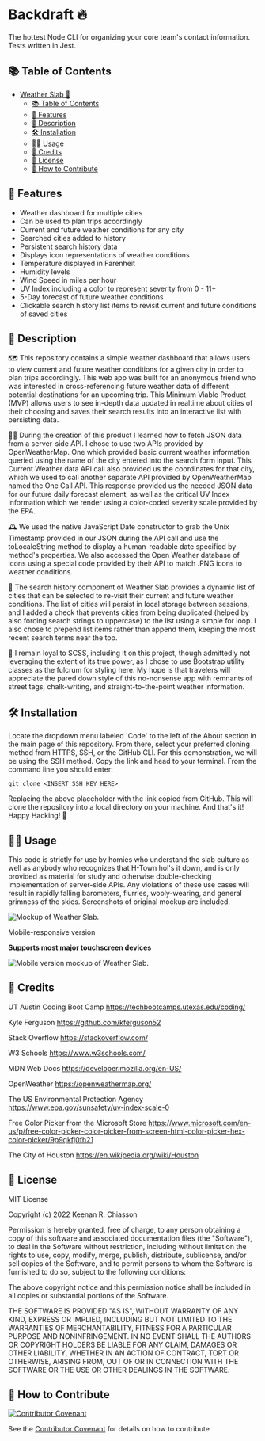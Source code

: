 # Backdraft 🔥

The hottest Node CLI for organizing your core team's contact information. Tests written in Jest.

## 📚 Table of Contents

- [Weather Slab 🌁](#weather-slab-)
  - [📚 Table of Contents](#-table-of-contents)
  - [🧾 Features](#-features)
  - [📖 Description](#-description)
  - [🛠️ Installation](#️-installation)
  - [👨‍🏫 Usage](#-usage)
  - [🥂 Credits](#-credits)
  - [📇 License](#-license)
  - [👋 How to Contribute](#-how-to-contribute)

## 🧾 Features

- Weather dashboard for multiple cities
- Can be used to plan trips accordingly
- Current and future weather conditions for any city
- Searched cities added to history
- Persistent search history data
- Displays icon representations of weather conditions
- Temperature displayed in Farenheit
- Humidity levels
- Wind Speed in miles per hour
- UV Index including a color to represent severity from 0 - 11+
- 5-Day forecast of future weather conditions
- Clickable search history list items to revisit current and future conditions of saved cities

## 📖 Description

🗺️ This repository contains a simple weather dashboard that allows users to view current and future weather conditions for a given city in order to plan trips accordingly. This web app was built for an anonymous friend who was interested in cross-referencing future weather data of different potential destinations for an upcoming trip. This Minimum Viable Product (MVP) allows users to see in-depth data updated in realtime about cities of their choosing and saves their search results into an interactive list with persisting data.

👨‍💻 During the creation of this product I learned how to fetch JSON data from a server-side API. I chose to use two APIs provided by OpenWeatherMap. One which provided basic current weather information queried using the name of the city entered into the search form input. This Current Weather data API call also provided us the coordinates for that city, which we used to call another separate API provided by OpenWeatherMap named the One Call API. This response provided us the needed JSON data for our future daily forecast element, as well as the critical UV Index information which we render using a color-coded severity scale provided by the EPA.

🕰️ We used the native JavaScript Date constructor to grab the Unix Timestamp provided in our JSON during the API call and use the toLocaleString method to display a human-readable date specified by method's properties. We also accessed the Open Weather database of icons using a special code provided by their API to match .PNG icons to weather conditions.

📜 The search history component of Weather Slab provides a dynamic list of cities that can be selected to re-visit their current and future weather conditions. The list of cities will persist in local storage between sessions, and I added a check that prevents cities from being duplicated (helped by also forcing search strings to uppercase) to the list using a simple for loop. I also chose to prepend list items rather than append them, keeping the most recent search terms near the top.

🔫 I remain loyal to SCSS, including it on this project, though admittedly not leveraging the extent of its true power, as I chose to use Bootstrap utility classes as the fulcrum for styling here. My hope is that travelers will appreciate the pared down style of this no-nonsense app with remnants of street tags, chalk-writing, and straight-to-the-point weather information.

## 🛠️ Installation

Locate the dropdown menu labeled 'Code' to the left of the About section in the main page of this repository. From there, select your preferred cloning method from HTTPS, SSH, or the GitHub CLI. For this demonstration, we will be using the SSH method. Copy the link and head to your terminal. From the command line you should enter:

    git clone <INSERT_SSH_KEY_HERE>

Replacing the above placeholder with the link copied from GitHub. This will clone the repository into a local directory on your machine. And that's it! Happy Hacking! 🚀

## 👨‍🏫 Usage

This code is strictly for use by homies who understand the slab culture as well as anybody who recognizes that H-Town hol's it down, and is only provided as material for study and otherwise double-checking implementation of server-side APIs. Any violations of these use cases will result in rapidly falling barometers, flurries, wooly-wearing, and general grimness of the skies. Screenshots of original mockup are included.

![Mockup of Weather Slab.](./assets/images/mockup.gif)

Mobile-responsive version

**Supports most major touchscreen devices**

![Mobile version mockup of Weather Slab.](./assets/images/responsive-mockup.gif)

## 🥂 Credits

UT Austin Coding Boot Camp https://techbootcamps.utexas.edu/coding/

Kyle Ferguson https://github.com/kferguson52

Stack Overflow https://stackoverflow.com/

W3 Schools https://www.w3schools.com/

MDN Web Docs https://developer.mozilla.org/en-US/

OpenWeather https://openweathermap.org/

The US Environmental Protection Agency https://www.epa.gov/sunsafety/uv-index-scale-0

Free Color Picker from the Microsoft Store https://www.microsoft.com/en-us/p/free-color-picker-color-picker-from-screen-html-color-picker-hex-color-picker/9p9qkfj0fh21

The City of Houston https://en.wikipedia.org/wiki/Houston

## 📇 License

MIT License

Copyright (c) 2022 Keenan R. Chiasson

Permission is hereby granted, free of charge, to any person obtaining a copy
of this software and associated documentation files (the "Software"), to deal
in the Software without restriction, including without limitation the rights
to use, copy, modify, merge, publish, distribute, sublicense, and/or sell
copies of the Software, and to permit persons to whom the Software is
furnished to do so, subject to the following conditions:

The above copyright notice and this permission notice shall be included in all
copies or substantial portions of the Software.

THE SOFTWARE IS PROVIDED "AS IS", WITHOUT WARRANTY OF ANY KIND, EXPRESS OR
IMPLIED, INCLUDING BUT NOT LIMITED TO THE WARRANTIES OF MERCHANTABILITY,
FITNESS FOR A PARTICULAR PURPOSE AND NONINFRINGEMENT. IN NO EVENT SHALL THE
AUTHORS OR COPYRIGHT HOLDERS BE LIABLE FOR ANY CLAIM, DAMAGES OR OTHER
LIABILITY, WHETHER IN AN ACTION OF CONTRACT, TORT OR OTHERWISE, ARISING FROM,
OUT OF OR IN CONNECTION WITH THE SOFTWARE OR THE USE OR OTHER DEALINGS IN THE
SOFTWARE.

## 👋 How to Contribute

[![Contributor Covenant](https://img.shields.io/badge/Contributor%20Covenant-2.1-4baaaa.svg)](code_of_conduct.md)

See the [Contributor Covenant](https://www.contributor-covenant.org/) for details on how to contribute
